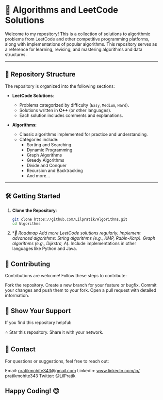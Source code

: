 # 🚀 Algorithms and LeetCode Solutions

Welcome to my repository! This is a collection of solutions to algorithmic problems from LeetCode and other competitive programming platforms, along with implementations of popular algorithms. This repository serves as a reference for learning, revising, and mastering algorithms and data structures.

---

## 📂 Repository Structure

The repository is organized into the following sections:

- **LeetCode Solutions**:
  - Problems categorized by difficulty (`Easy`, `Medium`, `Hard`).
  - Solutions written in **C++** (or other languages).
  - Each solution includes comments and explanations.

- **Algorithms**:
  - Classic algorithms implemented for practice and understanding.
  - Categories include:
    - Sorting and Searching
    - Dynamic Programming
    - Graph Algorithms
    - Greedy Algorithms
    - Divide and Conquer
    - Recursion and Backtracking
    - And more...

---

## 🛠️ Getting Started

1. **Clone the Repository**:
   ```bash
   git clone https://github.com/Lilpratik/Algorithms.git
   cd Algorithms

2. **📌 Roadmap
Add more LeetCode solutions regularly.
Implement advanced algorithms:
String algorithms (e.g., KMP, Rabin-Karp).
Graph algorithms (e.g., Dijkstra, A*).
Include implementations in other languages like Python and Java.

## 🤝 Contributing
Contributions are welcome! Follow these steps to contribute:

Fork the repository.
Create a new branch for your feature or bugfix.
Commit your changes and push them to your fork.
Open a pull request with detailed information.

## 🌟 Show Your Support
If you find this repository helpful:

⭐ Star this repository.
Share it with your network.
## 📧 Contact
For questions or suggestions, feel free to reach out:

Email: pratikmohite343@gmail.com
LinkedIn: www.linkedin.com/in/
pratikmohite343
Twitter: @LilPratik
## Happy Coding! 😊


